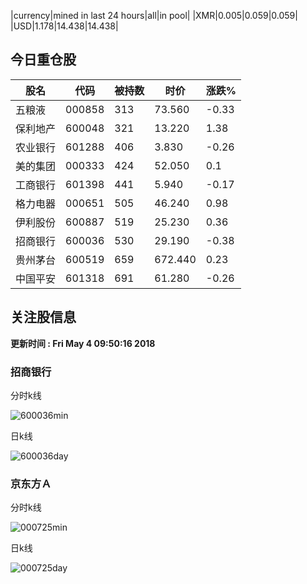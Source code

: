 |currency|mined in last 24 hours|all|in pool|
|XMR|0.005|0.059|0.059|
|USD|1.178|14.438|14.438|

## 今日重仓股 

|股名|代码|被持数|时价|涨跌%|
|---|---|---|---|---|
|五粮液|000858|313|73.560|-0.33|
|保利地产|600048|321|13.220|1.38|
|农业银行|601288|406|3.830|-0.26|
|美的集团|000333|424|52.050|0.1|
|工商银行|601398|441|5.940|-0.17|
|格力电器|000651|505|46.240|0.98|
|伊利股份|600887|519|25.230|0.36|
|招商银行|600036|530|29.190|-0.38|
|贵州茅台|600519|659|672.440|0.23|
|中国平安|601318|691|61.280|-0.26|

## 关注股信息
**更新时间 : Fri May  4 09:50:16 2018**
### 招商银行 
分时k线

![600036min](http://image.sinajs.cn/newchart/min/n/sh600036.gif)

日k线

![600036day](http://image.sinajs.cn/newchart/daily/n/sh600036.gif)

### 京东方Ａ 
分时k线

![000725min](http://image.sinajs.cn/newchart/min/n/sz000725.gif)

日k线

![000725day](http://image.sinajs.cn/newchart/daily/n/sz000725.gif)
